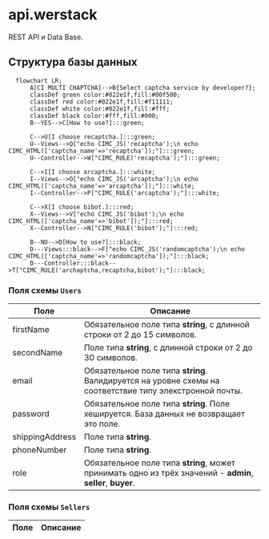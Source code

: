 # api.werstack

REST API и Data Base.

## Структура базы данных
```mermaid
  flowchart LR;
      A[CI MULTI CHAPTCHA]-->B{Select captcha service by developer?};
      classDef green color:#022e1f,fill:#00f500;
      classDef red color:#022e1f,fill:#f11111;
      classDef white color:#022e1f,fill:#fff;
      classDef black color:#fff,fill:#000;
      B--YES-->C[How to use?]:::green;
      
      C-->U[I choose recaptcha.]:::green;
      U--Views-->Q["echo CIMC_JS('recaptcha');\n echo CIMC_HTML(['captcha_name'=>'recaptcha']);"]:::green;
      U--Controller-->W["CIMC_RULE('recaptcha');"]:::green;
      
      C-->I[I choose arcaptcha.]:::white;
      I--Views-->O["echo CIMC_JS('arcaptcha');\n echo CIMC_HTML(['captcha_name'=>'arcaptcha']);"]:::white;
      I--Controller-->P["CIMC_RULE('arcaptcha');"]:::white;
      
      C-->X[I choose bibot.]:::red;
      X--Views-->V["echo CIMC_JS('bibot');\n echo CIMC_HTML(['captcha_name'=>'bibot']);"]:::red;
      X--Controller-->N["CIMC_RULE('bibot');"]:::red;
      
      B--NO-->D[How to use?]:::black;
      D---Views:::black-->F["echo CIMC_JS('randomcaptcha');\n echo CIMC_HTML(['captcha_name'=>'randomcaptcha']);"]:::black; 
      D---Controller:::black-->T["CIMC_RULE('archaptcha,recaptcha,bibot');"]:::black;
```

    
### Поля схемы `Users`

Поле | Описание
-----|------------
firstName | Обязательное поле типа **string**, с длинной строки от 2 до 15 символов.
secondName | Поле типа **string**, с длинной строки от 2 до 30 символов.
email | Обязательное поле типа **string**. Валидируется на уровне схемы на соответствие типу элекстронной почты.
password | Обязательное поле типа **string**. Поле хешируется. База данных не возвращает это поле.
shippingAddress | Поле типа **string**.
phoneNumber | Поле типа **string**.
role | Обязательное поле типа **string**, может принимать одно из трёх значений - **admin**, **seller**, **buyer**.

### Поля схемы `Sellers`

Поле | Описание
-----|------------
